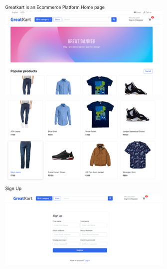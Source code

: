 Greatkart is an Ecommerce Platform
Home page
![image alt](https://github.com/vipinvijaipillai/greatkart-ecommerce/blob/6d76a5efb3194f09e5f55423ea9b76ae9a3ca4fd/ecc1.png)


![image alt](https://github.com/vipinvijaipillai/greatkart-ecommerce/blob/bd5b968f65bcce937ed454ee3613ba2d6e37c757/ec8.png)

Sign Up

![image alt](https://github.com/vipinvijaipillai/greatkart-ecommerce/blob/d2f2643901f86e2b8b1c034d6e9eb501143e060f/ec7.png)

